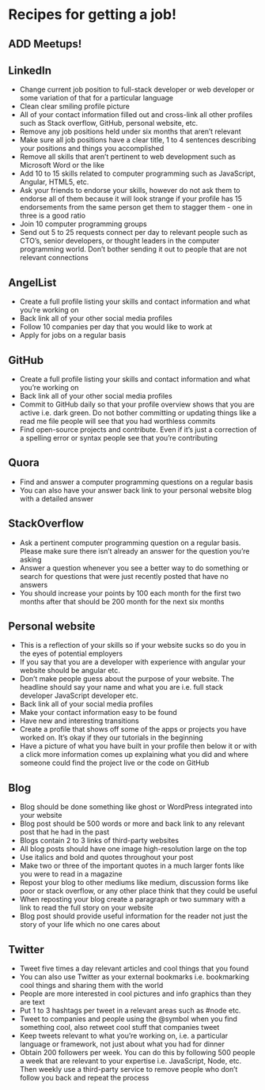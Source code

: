 # Recipes for getting a job!

## ADD Meetups!

## LinkedIn

*  Change current job position to full-stack developer or web developer or some variation of that for a particular language
*  Clean clear smiling profile picture
*  All of your contact information filled out and cross-link all other profiles such as Stack overflow, GitHub, personal website, etc.
*  Remove any job positions held under six months that aren’t relevant
*  Make sure all job positions have a clear title, 1 to 4 sentences describing your positions and things you accomplished
*  Remove all skills that aren’t pertinent to web development such as Microsoft Word or the like
*  Add 10 to 15 skills related to computer programming such as JavaScript, Angular, HTML5, etc.
*  Ask your friends to endorse your skills, however do not ask them to endorse all of them because it will look strange if your profile has 15 endorsements from the same person get them to stagger them - one in three is a good ratio
*  Join 10 computer programming groups
*  Send out 5 to 25 requests connect per day to relevant people such as CTO’s, senior developers, or thought leaders in the computer programming world. Don’t bother sending it out to people that are not relevant connections



## AngelList

 *  Create a full profile listing your skills and contact information and what you’re working on
 *  Back link all of your other social media profiles
 *  Follow 10 companies per day that you would like to work at
 *  Apply for jobs on a regular basis


## GitHub
 *  Create a full profile listing your skills and contact information and what you’re working on
 *  Back link all of your other social media profiles
 *  Commit to GitHub daily so that your profile overview shows that you are active i.e. dark green. Do not bother committing or updating things like a read me file people will see that you had worthless commits
 *  Find open-source projects and contribute. Even if it’s just a correction of a spelling error or syntax people see that you’re contributing


## Quora

 *  Find and answer a computer programming questions on a regular basis
 *  You can also have your answer back link to your personal website blog with a detailed answer


## StackOverflow
 *  Ask a pertinent computer programming question on a regular basis. Please make sure there isn’t already an answer for the question you’re asking
 *  Answer a question whenever you see a better way to do something or search for questions that were just recently posted that have no answers
 *  You should increase your points by 100 each month for the first two months after that should be 200 month for the next six months


## Personal website
 *  This is a reflection of your skills so if your website sucks so do you in the eyes of potential employers
 *  If you say that you are a developer with experience with angular your website should be angular etc.
 *  Don’t make people guess about the purpose of your website. The headline should say your name and what you are i.e. full stack developer JavaScript developer etc.
 *  Back link all of your social media profiles
 *  Make your contact information easy to be found
 *  Have new and interesting transitions
 *  Create a profile that shows off some of the apps or projects you have worked on. It’s okay if they our tutorials in the beginning
 *  Have a picture of what you have built in your profile then below it or with a click more information comes up explaining what you did and where someone could find the project live or the code on GitHub


## Blog
 *  Blog should be done something like ghost or WordPress integrated into your website
 *  Blog post should be 500 words or more and back link to any relevant post that he had in the past
 *  Blogs contain 2 to 3 links of third-party websites
 *  All blog posts should have one image high-resolution large on the top
 *  Use italics and bold and quotes throughout your post
 *  Make two or three of the important quotes in a much larger fonts like you were to read in a magazine
 *  Repost your blog to other mediums like medium, discussion forms like poor or stack overflow, or any other place think that they could be useful
 *  When reposting your blog create a paragraph or two summary with a link to read the full story on your website
 *  Blog post should provide useful information for the reader not just the story of your life which no one cares about


## Twitter
 *  Tweet five times a day relevant articles and cool things that you found
 *  You can also use Twitter as your external bookmarks i.e. bookmarking cool things and sharing them with the world
 *  People are more interested in cool pictures and info graphics than they are text
 *  Put 1 to 3 hashtags per tweet in a relevant areas such as #node etc.
 *  Tweet to companies and people using the @symbol when you find something cool, also retweet cool stuff that companies tweet
 *  Keep tweets relevant to what you’re working on, i.e. a particular language or framework, not just about what you had for dinner
 *  Obtain 200 followers per week. You can do this by following 500 people a week that are relevant to your expertise i.e. JavaScript, Node, etc. Then weekly use a third-party service to remove people who don’t follow you back and repeat the process
